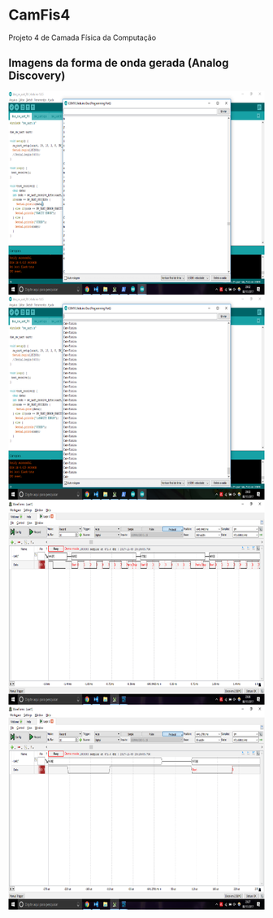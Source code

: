 ﻿# CamFis4
Projeto 4 de Camada Física da Computação

## Imagens da forma de onda gerada (Analog Discovery)

<a href="url"><img src="Imagens/print.png" height="400"></a>
<a href="url"><img src="Imagens/print2.png" height="400"></a>
<a href="url"><img src="Imagens/analog.png" height="400"></a>
<a href="url"><img src="Imagens/curva.png" height="400"></a>
